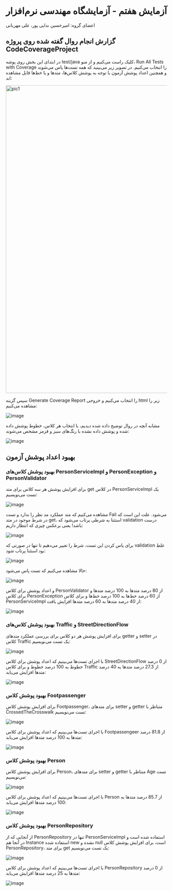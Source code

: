 # آزمایش هفتم - آزمایشگاه مهندسی نرم‌افزار
اعضای گروه: امیرحسین ندایی پور، علی مهربانی

## گزارش انجام روال گفته شده روی پروژه CodeCoverageProject

در ابتدای این بخش روی پوشه test/java کلیک راست می‌کنیم و از منو، Run All Tests with Coverage را انتخاب می‌کنیم. در تصویر زیر می‌بینید که همه تست‌ها پاس می‌شوند و همچنین اعداد پوشش آزمون با توجه به پوشش کلاس‌ها، متدها و یا خط‌ها قابل مشاهده اند:

<img width="960" alt="pic1" src="https://github.com/nedaei79/SEL-Week7/assets/62210316/54839a8a-d505-47b7-b9d6-1012ee35cd83">

سپس گزینه Generate Coverage Report را انتخاب می‌کنیم و خروجی html زیر را مشاهده می‌کنیم:

![image](https://github.com/nedaei79/SEL-Week7/assets/62210316/459dfd1a-8d00-40f1-8a0a-6d306d9676e0)

مشابه آنچه در روال توضیح داده شده دیدیم، با انتخاب هر کلاس، خطوط پوشش داده شده و پوشش داده نشده با رنگ‌های سبز و قرمز مشخص می‌شوند:

![image](https://github.com/nedaei79/SEL-Week7/assets/62210316/7450c5bf-cc12-405a-ab19-1becde6ac441)

## بهبود اعداد پوشش آزمون

### بهبود پوشش کلاس‌های PersonServiceImpl و PersonException و PersonValidator

برای افزایش پوشش هر سه کلاس برای متد get در کلاس PersonServiceImpl یک تست می‌نویسیم:

![image](https://github.com/nedaei79/SEL-Week7/assets/62210316/6838cb7c-a67d-46dd-97d9-3b4011572e0b)

مشاهده می‌کنیم که متد عملکرد مد نظر را ندارد و تست Fail می‌شود. علت این است که در شرط موجود در متد get، استثنا به شرطی پرتاب می‌شود که validation درست باشد! یعنی برعکس چیزی که انتظار داریم:

![image](https://github.com/nedaei79/SEL-Week7/assets/62210316/7defe536-866f-43d7-991f-262d27399d0d)

برای پاس کردن این تست، شرط را تغییر می‌دهیم تا تنها در صورتی که validation غلط بود استثنا پرتاب شود:

![image](https://github.com/nedaei79/SEL-Week7/assets/62210316/bfde9139-3666-4977-a1e0-b383c7d1839d)

حالا مشاهده می‌کنیم که تست پاس می‌شود:

![image](https://github.com/nedaei79/SEL-Week7/assets/62210316/eeec8283-a51f-4bcf-a86d-6729a8baf1f3)

و اعداد پوشش برای کلاس PersonValidator از 80 درصد متدها به 100 درصد متدها و برای کلاس PersonException از 60 درصد خط‌‌ها به 100 درصد خط‌ها و برای کلاس PersonServiceImpl از 40 درصد متدها به 60 درصد متدها افزایش یافت:

![image](https://github.com/nedaei79/SEL-Week7/assets/62210316/f31944c4-83f8-4841-b9f3-19ac2508387b)

### بهبود پوشش کلاس‌های Traffic و StreetDirectionFlow

برای افزایش پوشش هر دو کلاس برای بررسی عملکرد متدهای getter و setter در کلاس Traffic یک تست می‌نویسیم:

![image](https://github.com/nedaei79/SEL-Week7/assets/62210316/a1bc5ce7-2036-4f33-872b-4504c9ad3317)

با اجرای تست‌ها می‌بینیم که اعداد پوشش برای کلاس StreetDirectionFlow از 0 درصد خطوط به 100 درصد خطوط و برای کلاس Traffic از 27.3 درصد متدها به 40 درصد متدها افزایش می‌یابد:

![image](https://github.com/nedaei79/SEL-Week7/assets/62210316/33d07df7-6591-44ab-9796-dc51147e62a5)


### بهبود پوشش کلاس Footpassenger

برای افزایش پوشش کلاس Footpassenger، برای متدهای setter و getter متناظر با CrossedTheCrosswalk تست می‌نویسیم:

![image](https://github.com/nedaei79/SEL-Week7/assets/62210316/8ecdac25-d268-4ee6-953d-5dc999850d05)


با اجرای تست‌ها می‌بینیم که اعداد پوشش برای کلاس Footpassengeer از 81.8 درصد متدها به 100 درصد متدها افزایش می‌یابد:

![image](https://github.com/nedaei79/SEL-Week7/assets/62210316/476be634-33db-4c59-aff2-038ac7ee430c)


### بهبود پوشش کلاس Person

برای افزایش پوشش کلاس Person، برای متدهای setter و getter متناظر با Age تست می‌نویسیم:

![image](https://github.com/nedaei79/SEL-Week7/assets/62210316/97d890c0-b8d8-4fd3-9bc0-2a73da6617b9)

با اجرای تست‌ها می‌بینیم که اعداد پوشش برای کلاس Person از 85.7 درصد متدها به 100 درصد متدها افزایش می‌یابد:

![image](https://github.com/nedaei79/SEL-Week7/assets/62210316/4b18217c-1948-4211-bbbe-5b5d1c0ec15f)

### بهبود پوشش کلاس PersonRepository

از آنجایی که از PersonRepository تنها در PersonServiceImpl استفاده شده است و در آنجا هم Instance استفاده شده new نشده و null است، برای افزایش پوشش کلاس PersonRepository، برای متد get یک تست می‌نویسیم:

![image](https://github.com/nedaei79/SEL-Week7/assets/62210316/cef4e2f4-41ef-4221-9184-a821baa8491c)

با اجرای تست‌ها می‌بینیم که اعداد پوشش برای کلاس PersonRepository از 0 درصد متدها به 25 درصد متدها افزایش می‌یابد:

![image](https://github.com/nedaei79/SEL-Week7/assets/62210316/4a28a52b-5d19-4ea7-90d1-b94ca9ae4a27)
